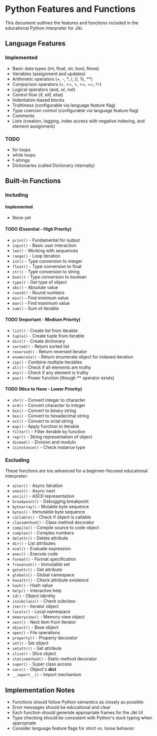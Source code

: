# Python Features and Functions

This document outlines the features and functions included in the educational Python interpreter for Jiki.

## Language Features

### Implemented

- Basic data types (int, float, str, bool, None)
- Variables (assignment and updates)
- Arithmetic operators (+, -, \*, /, //, %, \*\*)
- Comparison operators (<, <=, >, >=, ==, !=)
- Logical operators (and, or, not)
- Control flow (if, elif, else)
- Indentation-based blocks
- Truthiness (configurable via language feature flag)
- Type coercion control (configurable via language feature flag)
- Comments
- Lists (creation, logging, index access with negative indexing, and element assignment)

### TODO

- for loops
- while loops
- f-strings
- Dictionaries (called Dictionary internally)

## Built-in Functions

### Including

#### Implemented

- None yet

#### TODO (Essential - High Priority)

- `print()` - Fundamental for output
- `input()` - Basic user interaction
- `len()` - Working with sequences
- `range()` - Loop iteration
- `int()` - Type conversion to integer
- `float()` - Type conversion to float
- `str()` - Type conversion to string
- `bool()` - Type conversion to boolean
- `type()` - Get type of object
- `abs()` - Absolute value
- `round()` - Round numbers
- `min()` - Find minimum value
- `max()` - Find maximum value
- `sum()` - Sum of iterable

#### TODO (Important - Medium Priority)

- `list()` - Create list from iterable
- `tuple()` - Create tuple from iterable
- `dict()` - Create dictionary
- `sorted()` - Return sorted list
- `reversed()` - Return reversed iterator
- `enumerate()` - Return enumerate object for indexed iteration
- `zip()` - Combine multiple iterables
- `all()` - Check if all elements are truthy
- `any()` - Check if any element is truthy
- `pow()` - Power function (though \*\* operator exists)

#### TODO (Nice to Have - Lower Priority)

- `chr()` - Convert integer to character
- `ord()` - Convert character to integer
- `bin()` - Convert to binary string
- `hex()` - Convert to hexadecimal string
- `oct()` - Convert to octal string
- `map()` - Apply function to iterable
- `filter()` - Filter iterable by function
- `repr()` - String representation of object
- `divmod()` - Division and modulo
- `isinstance()` - Check instance type

### Excluding

These functions are too advanced for a beginner-focused educational interpreter:

- `aiter()` - Async iteration
- `anext()` - Async next
- `ascii()` - ASCII representation
- `breakpoint()` - Debugging breakpoint
- `bytearray()` - Mutable byte sequence
- `bytes()` - Immutable byte sequence
- `callable()` - Check if object is callable
- `classmethod()` - Class method decorator
- `compile()` - Compile source to code object
- `complex()` - Complex numbers
- `delattr()` - Delete attribute
- `dir()` - List attributes
- `eval()` - Evaluate expression
- `exec()` - Execute code
- `format()` - Format specification
- `frozenset()` - Immutable set
- `getattr()` - Get attribute
- `globals()` - Global namespace
- `hasattr()` - Check attribute existence
- `hash()` - Hash value
- `help()` - Interactive help
- `id()` - Object identity
- `issubclass()` - Check subclass
- `iter()` - Iterator object
- `locals()` - Local namespace
- `memoryview()` - Memory view object
- `next()` - Next item from iterator
- `object()` - Base object
- `open()` - File operations
- `property()` - Property decorator
- `set()` - Set object
- `setattr()` - Set attribute
- `slice()` - Slice object
- `staticmethod()` - Static method decorator
- `super()` - Super class access
- `vars()` - Object's **dict**
- `__import__()` - Import mechanism

## Implementation Notes

- Functions should follow Python semantics as closely as possible
- Error messages should be educational and clear
- Each function should generate appropriate frames for the Jiki UI
- Type checking should be consistent with Python's duck typing when appropriate
- Consider language feature flags for strict vs. loose behavior
